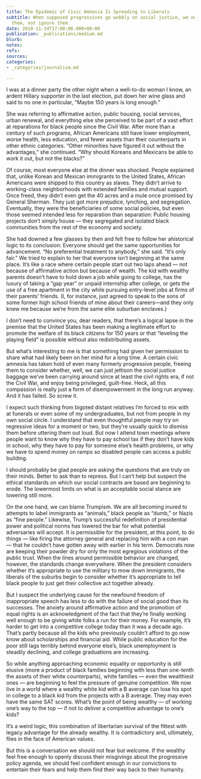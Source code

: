 ```yaml
---
title: The Epidemic of Civic Amnesia Is Spreading to Liberals
subtitle: When supposed progressives go wobbly on social justice, we need to engage
  them, not ignore them
date: 2018-11-14T17:00:00.000+00:00
publication: _publications/medium.md
blurb: 
notes: 
refs: 
sources: 
categories:
- _categories/journalism.md

---
```

I was at a dinner party the other night when a well-to-do woman I know, an ardent Hillary supporter in the last election, put down her wine glass and said to no one in particular, “Maybe 150 years is long enough.”

She was referring to affirmative action, public housing, social services, urban renewal, and everything else she perceived to be part of a vast effort at reparations for black people since the Civil War. After more than a century of such programs, African Americans still have lower employment, worse health, less education, and fewer assets than their counterparts in other ethnic categories. “Other minorities have figured it out without the advantages,” she continued. “Why should Koreans and Mexicans be able to work it out, but not the blacks?”

Of course, most everyone else at the dinner was shocked. People explained that, unlike Korean and Mexican immigrants to the United States, African Americans were shipped to this country as slaves. They didn’t arrive to working-class neighborhoods with extended families and mutual support. Once freed, they didn’t even get the 40 acres and a mule once promised by General Sherman. They just got more prejudice, lynching, and segregation. Eventually, they were the beneficiaries of some social policies, but even those seemed intended less for reparation than separation: Public housing projects don’t simply house — they segregated and isolated black communities from the rest of the economy and society.

She had downed a few glasses by then and felt free to follow her ahistorical logic to its conclusion: Everyone should get the same opportunities for advancement. “No preferential treatment to anybody,” she said. “It’s only fair.” We tried to explain to her that everyone isn’t beginning at the same place. It’s like a race where certain people start out two laps ahead — not because of affirmative action but because of wealth. The kid with wealthy parents doesn’t have to hold down a job while going to college, has the luxury of taking a “gap year” or unpaid internship after college, or gets the use of a free apartment in the city while pursuing entry-level jobs at firms of their parents’ friends. (I, for instance, just agreed to speak to the sons of some former high school friends of mine about their careers—and they only knew me because we’re from the same elite suburban enclaves.)

I don’t need to convince you, dear readers, that there’s a logical lapse in the premise that the United States has been making a legitimate effort to promote the welfare of its black citizens for 150 years or that “leveling the playing field” is possible without also redistributing assets.

But what’s interesting to me is that something had given her permission to share what had likely been on her mind for a long time. A certain civic amnesia has taken hold of even many formerly progressive people, freeing them to consider whether, well, we can just jettison the social justice baggage we’ve been carrying around since at least the civil rights era, if not the Civil War, and enjoy being privileged, guilt-free. Heck, all this compassion is really just a form of disempowerment in the long run anyway. And it has failed. So screw it.

I expect such thinking from bigoted distant relatives I’m forced to mix with at funerals or even some of my undergraduates, but not from people in my own social circle. I understand that even thoughtful people may try on regressive ideas for a moment or two, but they’re usually quick to dismiss them before uttering them out loud.
But now I attend town meetings where people want to know why they have to pay school tax if they don’t have kids in school, why they have to pay for someone else’s health problems, or why we have to spend money on ramps so disabled people can access a public building.

I should probably be glad people are asking the questions that are truly on their minds. Better to ask than to repress. But I can’t help but suspect the ethical standards on which our social contracts are based are beginning to erode. The lowermost limits on what is an acceptable social stance are lowering still more.

On the one hand, we can blame Trumpism. We are all becoming inured to attempts to label immigrants as “animals,” black people as “dumb,” or Nazis as “fine people.” Likewise, Trump’s successful redefinition of presidential power and political norms has lowered the bar for what potential adversaries will accept. It is permissible for the president, at this point, to do things — like firing the attorney general and replacing him with a con man — that he couldn’t have gotten away with earlier in his term. Democrats now are keeping their powder dry for only the most egregious violations of the public trust. When the lines around permissible behavior are changed, however, the standards change everywhere. When the president considers whether it’s appropriate to use the military to mow down immigrants, the liberals of the suburbs begin to consider whether it’s appropriate to tell black people to just get their collective act together already.

But I suspect the underlying cause for the newfound freedom of inappropriate speech has less to do with the failure of social good than its successes. The anxiety around affirmative action and the promotion of equal rights is an acknowledgment of the fact that they’re finally working well enough to be giving white folks a run for their money. For example, it’s harder to get into a competitive college today than it was a decade ago. That’s partly because all the kids who previously couldn’t afford to go now know about scholarships and financial aid. While public education for the poor still lags terribly behind everyone else’s, black unemployment is steadily declining, and college graduations are increasing.

So while anything approaching economic equality or opportunity is still elusive (more a product of black families beginning with less than one-tenth the assets of their white counterparts), white families — even the wealthiest ones — are beginning to feel the pressure of genuine competition. We now live in a world where a wealthy white kid with a B average can lose his spot in college to a black kid from the projects with a B average. They may even have the same SAT scores. What’s the point of being wealthy — of working one’s way to the top — if not to deliver a competitive advantage to one’s kids?

It’s a weird logic, this combination of libertarian survival of the fittest with legacy advantage for the already wealthy. It is contradictory and, ultimately, flies in the face of American values.

But this is a conversation we should not fear but welcome. If the wealthy feel free enough to openly discuss their misgivings about the progressive policy agenda, we should feel confident enough in our convictions to entertain their fears and help them find their way back to their humanity.